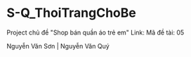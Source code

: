 # S-Q_ThoiTrangChoBe
Project chủ đề "Shop bán quần áo trẻ em" 
Link: 
Mã đề tài: 05

Nguyễn Văn Sơn | 
Nguyễn Văn Quý

